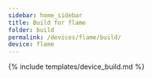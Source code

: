```yaml
---
sidebar: home_sidebar
title: Build for flame
folder: build
permalink: /devices/flame/build/
device: flame
---
```

{% include templates/device_build.md %}
